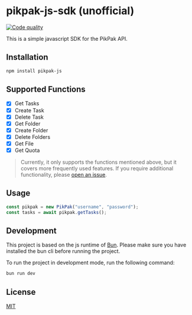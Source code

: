 # pikpak-js-sdk (unofficial)

[![Code quality](https://github.com/chris-lsn/pikpak-js-sdk/actions/workflows/pull-request.yml/badge.svg?branch=main)](https://github.com/chris-lsn/pikpak-js-sdk/actions/workflows/pull-request.yml)

This is a simple javascript SDK for the PikPak API.

## Installation

```bash
npm install pikpak-js
```

## Supported Functions

- [x] Get Tasks
- [x] Create Task
- [x] Delete Task
- [x] Get Folder
- [x] Create Folder
- [x] Delete Folders
- [x] Get File
- [x] Get Quota

> Currently, it only supports the functions mentioned above, but it covers more frequently used features. If you require additional functionality, please [open an issue](https://github.com/chris-lsn/pikpak-js-sdk/issues/new).

## Usage

```javascript
const pikpak = new PikPak("username", "password");
const tasks = await pikpak.getTasks();
```

## Development

This project is based on the js runtime of [Bun](https://github.com/oven-sh/bun). Please make sure you have installed the bun cli before running the project.

To run the project in development mode, run the following command:

```bash
bun run dev
```

## License

[MIT](https://choosealicense.com/licenses/mit/)
